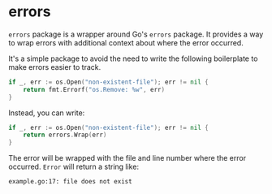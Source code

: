 # errors

`errors` package is a wrapper around Go's `errors` package. It provides a way to wrap errors with additional context about where the error occurred.

It's a simple package to avoid the need to write the following boilerplate to make errors easier to track.

```go
if _, err := os.Open("non-existent-file"); err != nil {
	return fmt.Errorf("os.Remove: %w", err)
}
```

Instead, you can write:

```go
if _, err := os.Open("non-existent-file"); err != nil {
	return errors.Wrap(err)
}
```

The error will be wrapped with the file and line number where the error occurred. `Error` will return a string like:

```
example.go:17: file does not exist
```
